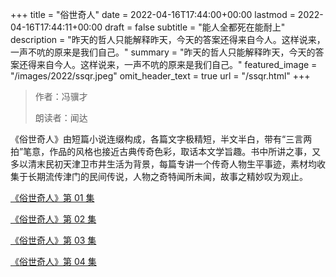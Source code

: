 +++
title = "俗世奇人"
date = 2022-04-16T17:44:00+00:00
lastmod = 2022-04-16T17:44:11+00:00
draft = false
subtitle = "能人全都死在能耐上"
description = "昨天的哲人只能解释昨天，今天的答案还得来自今人。这样说来，一声不吭的原来是我们自己。"
summary = "昨天的哲人只能解释昨天，今天的答案还得来自今人。这样说来，一声不吭的原来是我们自己。"
featured_image = "/images/2022/ssqr.jpeg"
omit_header_text = true
url = "/ssqr.html"
+++

> 作者：冯骥才
>
> 朗读者：闻达

《俗世奇人》由短篇小说连缀构成，各篇文字极精短，半文半白，带有“三言两拍”笔意，作品的风格也接近古典传奇色彩，取话本文学旨趣。书中所讲之事，又多以清末民初天津卫市井生活为背景，每篇专讲一个传奇人物生平事迹，素材均收集于长期流传津门的民间传说，人物之奇特闻所未闻，故事之精妙叹为观止。

[《俗世奇人》第 01 集](./ssqr-1.html)

[《俗世奇人》第 02 集](./ssqr-2.html)

[《俗世奇人》第 03 集](./ssqr-3.html)

[《俗世奇人》第 04 集](./ssqr-4.html)
